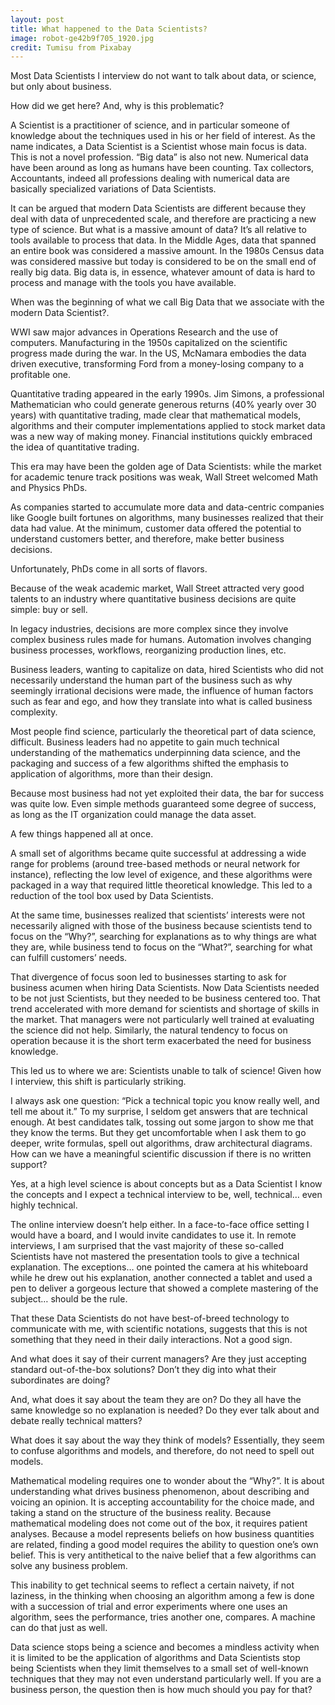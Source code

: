 ```yaml
---
layout: post
title: What happened to the Data Scientists?
image: robot-ge42b9f705_1920.jpg
credit: Tumisu from Pixabay
---
```

Most Data Scientists I interview do not want to talk about data, or science, but only about business.

How did we get here? And, why is this problematic?

A Scientist is a practitioner of science, and in particular someone of knowledge about the techniques used in his or her field of interest. As the name indicates, a Data Scientist is a Scientist whose main focus is data. This is not a novel profession. “Big data” is also not new. Numerical data have been around as long as humans have been counting. Tax collectors, Accountants, indeed all professions dealing with numerical data are basically specialized variations of Data Scientists.

It can be argued that modern Data Scientists are different because they deal with data of unprecedented scale, and therefore are practicing a new type of science. But what is a massive amount of data? It’s all relative to tools available to process that data. In the Middle Ages, data that spanned an entire book was considered a massive amount. In the 1980s Census data was considered massive but today is considered to be on the small end of really big data. Big data is, in essence, whatever amount of data is hard to process and manage with the tools you have available.

When was the beginning of what we call Big Data that we associate with the modern Data Scientist?.

WWI saw major advances in Operations Research and the use of computers. Manufacturing in the 1950s capitalized on the scientific progress made during the war. In the US, McNamara embodies the data driven executive, transforming Ford from a money-losing company to a profitable one.

Quantitative trading appeared in the early 1990s. Jim Simons, a professional Mathematician who could generate generous returns (40% yearly over 30 years) with quantitative trading, made clear that mathematical models, algorithms and their computer implementations applied to stock market data was a new way of making money. Financial institutions quickly embraced the idea of quantitative trading.

This era may have been the golden age of Data Scientists: while the market for academic tenure track positions was weak, Wall Street welcomed Math and Physics PhDs.

As companies started to accumulate more data and data-centric companies like Google built fortunes on algorithms, many businesses realized that their data had value. At the minimum, customer data offered the potential to understand customers better, and therefore, make better business decisions.

Unfortunately, PhDs come in all sorts of flavors.

Because of the weak academic market, Wall Street attracted very good talents to an industry where quantitative business decisions are quite simple: buy or sell.

In legacy industries, decisions are more complex since they involve complex business rules made for humans. Automation involves changing business processes, workflows, reorganizing production lines, etc.

Business leaders, wanting to capitalize on data, hired Scientists who did not necessarily understand the human part of the business such as why seemingly irrational decisions were made, the influence of human factors such as fear and ego, and how they translate into what is called business complexity.

Most people find science, particularly the theoretical part of data science, difficult. Business leaders had no appetite to gain much technical understanding of the mathematics underpinning data science, and the packaging and success of a few algorithms shifted the emphasis to application of algorithms, more than their design.

Because most business had not yet exploited their data, the bar for success was quite low. Even simple methods guaranteed some degree of success, as long as the IT organization could manage the data asset.

A few things happened all at once.

A small set of algorithms became quite successful at addressing a wide range for problems (around tree-based methods or neural network for instance), reflecting the low level of exigence, and these algorithms were packaged in a way that required little theoretical knowledge. This led to a reduction of the tool box used by Data Scientists.

At the same time, businesses realized that scientists’ interests were not necessarily aligned with those of the business because scientists tend to focus on the “Why?”, searching for explanations as to why things are what they are, while business tend to focus on the “What?”, searching for what can fulfill customers’ needs.

That divergence of focus soon led to businesses starting to ask for business acumen when hiring Data Scientists. Now Data Scientists needed to be not just Scientists, but they needed to be business centered too. That trend accelerated with more demand for scientists and shortage of skills in the market. That managers were not particularly well trained at evaluating the science did not help. Similarly, the natural tendency to focus on operation because it is the short term exacerbated the need for business knowledge.

This led us to where we are: Scientists unable to talk of science! Given how I interview, this shift is particularly striking.

I always ask one question: “Pick a technical topic you know really well, and tell me about it.” To my surprise, I seldom get answers that are technical enough. At best candidates talk, tossing out some jargon to show me that they know the terms. But they get uncomfortable when I ask them to go deeper, write formulas, spell out algorithms, draw architectural diagrams. How can we have a meaningful scientific discussion if there is no written support?

Yes, at a high level science is about concepts but as a Data Scientist I know the concepts and I expect a technical interview to be, well, technical… even highly technical.

The online interview doesn’t help either. In a face-to-face office setting I would have a board, and I would invite candidates to use it. In remote interviews, I am surprised that the vast majority of these so-called Scientists have not mastered the presentation tools to give a technical explanation. The exceptions… one pointed the camera at his whiteboard while he drew out his explanation, another connected a tablet and used a pen to deliver a gorgeous lecture that showed a complete mastering of the subject… should be the rule.

That these Data Scientists do not have best-of-breed technology to communicate with me, with scientific notations, suggests that this is not something that they need in their daily interactions. Not a good sign.

And what does it say of their current managers? Are they just accepting standard out-of-the-box solutions? Don’t they dig into what their subordinates are doing?

And, what does it say about the team they are on? Do they all have the same knowledge so no explanation is needed? Do they ever talk about and debate really technical matters?

What does it say about the way they think of models? Essentially, they seem to confuse algorithms and models, and therefore, do not need to spell out models.

Mathematical modeling requires one to wonder about the “Why?”. It is about understanding what drives business phenomenon, about describing and voicing an opinion. It is accepting accountability for the choice made, and taking a stand on the structure of the business reality. Because mathematical modeling does not come out of the box, it requires patient analyses. Because a model represents beliefs on how business quantities are related, finding a good model requires the ability to question one’s own belief. This is very antithetical to the naive belief that a few algorithms can solve any business problem.

This inability to get technical seems to reflect a certain naivety, if not laziness, in the thinking when choosing an algorithm among a few is done with a succession of trial and error experiments where one uses an algorithm, sees the performance, tries another one, compares. A machine can do that just as well.

Data science stops being a science and becomes a mindless activity when it is limited to be the application of algorithms and Data Scientists stop being Scientists when they limit themselves to a small set of well-known techniques that they may not even understand particularly well. If you are a business person, the question then is how much should you pay for that?